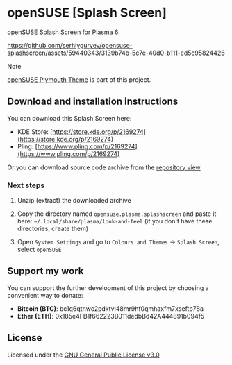 # openSUSE [Splash Screen]

openSUSE Splash Screen for Plasma 6.

https://github.com/serhiyguryev/opensuse-splashscreen/assets/59440343/3139b74b-5c7e-40d0-b111-ed5c95824426

> [!NOTE]
> [openSUSE Plymouth Theme](https://github.com/serhiyguryev/plymouth-theme-opensuse) is part of this project.

## Download and installation instructions

You can download this Splash Screen here:

* KDE Store: [https://store.kde.org/p/2169274](https://store.kde.org/p/2169274)
* Pling: [https://www.pling.com/p/2169274](https://www.pling.com/p/2169274)

Or you can download source code archive from the [repository view](https://docs.github.com/en/repositories/working-with-files/using-files/downloading-source-code-archives#downloading-source-code-archives-from-the-repository-view)

### Next steps

1. Unzip (extract) the downloaded archive

2. Copy the directory named `opensuse.plasma.splashscreen` and paste it here: `~/.local/share/plasma/look-and-feel` (if you don't have these directories, create them)

3. Open `System Settings` and go to `Colours and Themes` -> `Splash Screen`, select `openSUSE`

## Support my work

You can support the further development of this project by choosing a convenient way to donate:

* **Bitcoin (BTC)**: bc1q6qtnwc2pdktvl48mr9hf0qmhaxfm7xseftp78a
* **Ether (ETH)**: 0x185e4FB1f662223B011dedbBd42A444891b094f5

## License

Licensed under the [GNU General Public License v3.0](https://github.com/serhiyguryev/opensuse-splashscreen/blob/main/LICENSE)
